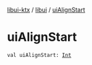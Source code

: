 [libui-ktx](../index.md) / [libui](index.md) / [uiAlignStart](./ui-align-start.md)

# uiAlignStart

`val uiAlignStart: `[`Int`](https://kotlinlang.org/api/latest/jvm/stdlib/kotlin/-int/index.html)